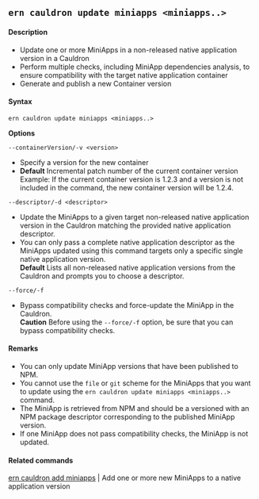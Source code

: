 ## `ern cauldron update miniapps <miniapps..>`
#### Description
* Update one or more MiniApps in a non-released native application version in a Cauldron  
* Perform multiple checks, including MiniApp dependencies analysis, to ensure compatibility with the target native application container  
* Generate and publish a new Container version  

#### Syntax
`ern cauldron update miniapps <miniapps..>`  

**Options**  

`--containerVersion/-v <version>`

* Specify a version for the new container  
* **Default**  Incremental patch number of the current container version  
Example: If the current container version is 1.2.3 and a version is not included in the command, the new container version will be 1.2.4.  

`--descriptor/-d <descriptor>`

* Update the MiniApps to a given target non-released native application version in the Cauldron matching the provided native application descriptor.  
* You can only pass a complete native application descriptor as the MiniApps updated using this command targets only a specific single native application version.  
**Default**  Lists all non-released native application versions from the Cauldron and prompts you to choose a descriptor.   

`--force/-f`

* Bypass compatibility checks and force-update the MiniApp in the Cauldron.  
**Caution**  Before using the `--force/-f` option, be sure that you can bypass compatibility checks.

#### Remarks
* You can only update MiniApp versions that have been published to NPM.  
* You cannot use the `file` or `git` scheme for the MiniApps that you want to update using the `ern cauldron update miniapps <miniapps..>` command.  
* The MiniApp is retrieved from NPM and should be a versioned with an NPM package descriptor corresponding to the published MiniApp version.  
* If one MiniApp does not pass compatibility checks, the MiniApp is not updated.

#### Related commands
 [ern cauldron add miniapps] | Add one or more new MiniApps to a native application version

[ern cauldron add miniapps]: ../add/miniapps.md